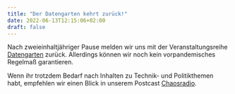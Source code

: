 ```yaml
---
title: "Der Datengarten kehrt zurück!"
date: 2022-06-13T12:15:06+02:00
draft: false
---
```


Nach zweieinhaltjähriger Pause melden wir uns mit der Veranstaltungsreihe [Datengarten](/page/datengarten/) zurück.
Allerdings können wir noch kein vorpandemisches Regelmaß garantieren.

Wenn ihr trotzdem Bedarf nach Inhalten zu Technik- und Politikthemen habt, empfehlen wir einen
Blick in unserem Postcast [Chaosradio](https://www.chaosradio.de).

